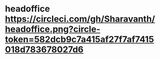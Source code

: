 # headoffice https://circleci.com/gh/Sharavanth/headoffice.png?circle-token=582dcb9c7a415af27f7af7415018d783678027d6

